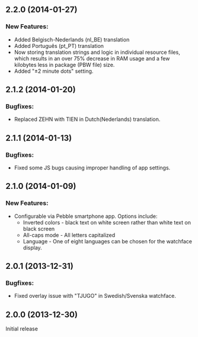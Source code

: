 ## 2.2.0 (2014-01-27)

### New Features:

  - Added Belgisch-Nederlands (nl_BE) translation
  - Added Português (pt_PT) translation
  - Now storing translation strings and logic in individual resource files, which results in an over 75% decrease in RAM usage and a few kilobytes less in package (PBW file) size.
  - Added "±2 minute dots" setting.

## 2.1.2 (2014-01-20)

### Bugfixes:

  - Replaced ZEHN with TIEN in Dutch(Nederlands) translation.

## 2.1.1 (2014-01-13)

### Bugfixes:

  - Fixed some JS bugs causing improper handling of app settings.

## 2.1.0 (2014-01-09)

### New Features:

  - Configurable via Pebble smartphone app. Options include:
    - Inverted colors - black text on white screen rather than white text on black screen
    - All-caps mode - All letters capitalized
    - Language - One of eight languages can be chosen for the watchface display.

## 2.0.1 (2013-12-31)

### Bugfixes:

  - Fixed overlay issue with "TJUGO" in Swedish/Svenska watchface.

## 2.0.0 (2013-12-30)

Initial release
